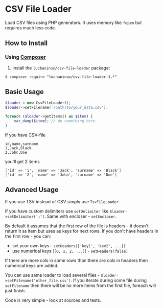 CSV File Loader
===============

Load CSV files using PHP generators. It uses memory like `fopen` but requires much less code.

How to Install
--------------

### Using [Composer](http://getcomposer.org/)

1.  Install the `luchaninov/csv-file-loader` package:

```shell
$ composer require "luchaninov/csv-file-loader:1.*"
```

Basic Usage
-----------

```php
$loader = new CsvFileLoader();
$loader->setFilename('/path/to/your_data.csv');

foreach ($loader->getItems() as $item) {
    var_dump($item); // do something here
}
```

If you have CSV-file

```
id,name,surname
1,Jack,Black
2,John,Doe
```

you'll get 2 items
```
['id' => '1', 'name' => 'Jack', 'surname' => 'Black']
['id' => '2', 'name' => 'John', 'surname' => 'Doe']
```

Advanced Usage
--------------

If you use TSV instead of CSV simply use `TsvFileLoader`.

If you have custom delimiters use `setDelimiter` like `$loader->setDelimiter(';')`. Same with encloser - `setEncloser`.

By default it assumes that the first row of the file is headers - it doesn't return it as item but uses as keys for next rows.
If you don't have headers in the first row - you can:
- set your own keys - `setHeaders(['key1', 'key2', ...])`
- use numerical keys (`[0, 1, 2, ...]`) - `setHeaders(false)`

If there are more cols in some rows than there are cols in headers then numerical keys are added.

You can use same loader to load several files - `$loader->setFilename('other_file.csv')`. If you iterate during some file during
`setFilename` then there will be no more items from the first file, foreach will just finish.

Code is very simple - look at sources and tests.
